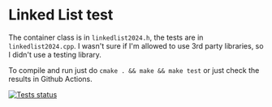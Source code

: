 # Linked List test

The container class is in `linkedlist2024.h`, the tests are in `linkedlist2024.cpp`. I wasn't sure if I'm allowed to use 3rd party libraries, so I didn't use a testing library.

To compile and run just do `cmake . && make && make test` or just check the results in Github Actions.

[![Tests status](https://github.com/RayCarro/linked-list-test/actions/workflows/commit.yml/badge.svg)](https://github.com/RayCarro/linked-list-test/actions/workflows/commit.yml)